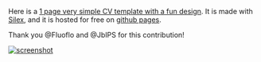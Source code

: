 Here is a [1 page very simple CV template with a fun design](http://silex-templates.silex.me/world_of_workcraft/). It is made with [Silex](http://www.silex.me/), and it is hosted for free on [github pages](https://pages.github.com/).

Thank you @Fluoflo and @JbIPS for this contribution!

[![screenshot](http://silex-templates.silex.me/world_of_workcraft/screenshot-678x336.png)](http://silex-templates.silex.me/world_of_workcraft/)
